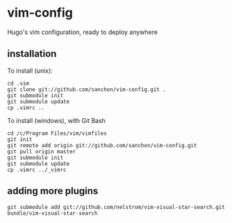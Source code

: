 vim-config
==========

Hugo's vim configuration, ready to deploy anywhere


installation
------------

To install (unix): 

    cd .vim
    git clone git://github.com/sanchon/vim-config.git .
    git submodule init
    git submodule update
    cp .vimrc ..



To install (windows), with Git Bash

    cd /c/Program Files/vim/vimfiles
    git init
    git remote add origin git://github.com/sanchon/vim-config.git 
    git pull origin master
    git submodule init
    git submodule update
    cp .vimrc ../_vimrc
   

adding more plugins
-------------------

    git submodule add git://github.com/nelstrom/vim-visual-star-search.git bundle/vim-visual-star-search

